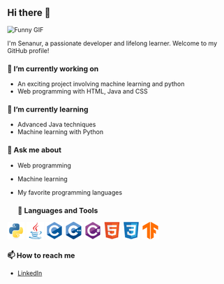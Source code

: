 ## Hi there 👋

![Funny GIF](https://i.pinimg.com/originals/16/69/e5/1669e57761ccc67fa5e31a09a54764d0.gif)


I'm Senanur, a passionate developer and lifelong learner. Welcome to my GitHub profile!


### 🔭 I’m currently working on
- An exciting project involving machine learning and python
- Web programming with HTML, Java and CSS
  
### 🌱 I’m currently learning
- Advanced Java techniques
- Machine learning with Python

### 💬 Ask me about
- Web programming
- Machine learning
- My favorite programming languages

  ### 🚀 Languages and Tools

<img src="https://raw.githubusercontent.com/devicons/devicon/master/icons/python/python-original.svg" alt="Python" width="40" height="40"/> 
<img src="https://raw.githubusercontent.com/devicons/devicon/master/icons/java/java-original.svg" alt="Java" width="40" height="40"/> 
<img src="https://raw.githubusercontent.com/devicons/devicon/master/icons/c/c-original.svg" alt="C" width="40" height="40"/> 
<img src="https://raw.githubusercontent.com/devicons/devicon/master/icons/cplusplus/cplusplus-original.svg" alt="C++" width="40" height="40"/> 
<img src="https://raw.githubusercontent.com/devicons/devicon/master/icons/csharp/csharp-original.svg" alt="C#" width="40" height="40"/> 
<img src="https://raw.githubusercontent.com/devicons/devicon/master/icons/html5/html5-original.svg" alt="HTML5" width="40" height="40"/> 
<img src="https://raw.githubusercontent.com/devicons/devicon/master/icons/css3/css3-original.svg" alt="CSS3" width="40" height="40"/> 
<img src="https://raw.githubusercontent.com/devicons/devicon/master/icons/tensorflow/tensorflow-original.svg" alt="Machine Learning" width="40" height="40"/>


### 📫 How to reach me
- [LinkedIn](https://www.linkedin.com/in/senanur-%C3%B6zt%C3%BCrk-909ab7219/)
  

